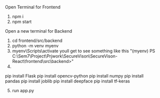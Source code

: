 Open Terminal for Frontend 
1. npm i 
2. npm start

Open a new terminal for Backend
1. cd frontend/src/backend   
2. python -m venv myenv
3. myenv\Scripts\activate 
 youll get to see something like this "(myenv) PS C:\Sem7\Project\Prjwork\SecureVison\SecureVison-React\frontend\src\backend>"
4. 
pip install Flask
pip install opencv-python
pip install numpy
pip install pandas
pip install joblib
pip install deepface
pip install tf-keras

5. run app.py
